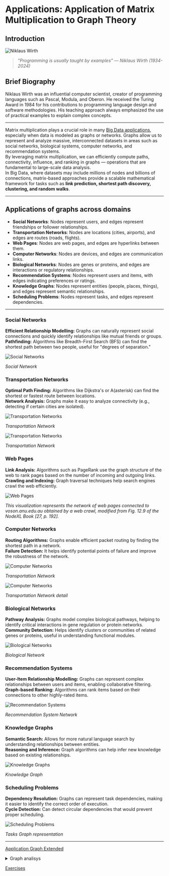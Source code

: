 # Applications: Application of Matrix Multiplication to Graph Theory

## Introduction

![Niklaus Wirth](NiklausWirth.png "Niklaus Wirth")

> *"Programming is usually taught by examples" — Niklaus Wirth (1934-2024)*  

## Brief Biography  

Niklaus Wirth was an influential computer scientist, creator of programming languages such as Pascal, Modula, and Oberon. He received the Turing Award in 1984 for his contributions to programming language design and software methodologies. His teaching approach always emphasized the use of practical examples to explain complex concepts.

---

Matrix multiplication plays a crucial role in many [Big Data applications](usesmatrixmultiplication.md), especially when data is modeled as graphs or networks. Graphs allow us to represent and analyze massive, interconnected datasets in areas such as social networks, biological systems, computer networks, and recommendation systems.  
By leveraging matrix multiplication, we can efficiently compute paths, connectivity, influence, and ranking in graphs — operations that are fundamental to large-scale data analysis.  
In Big Data, where datasets may include millions of nodes and billions of connections, matrix-based approaches provide a scalable mathematical framework for tasks such as **link prediction, shortest path discovery, clustering, and random walks**.

---

## Applications of graphs across domains

- **Social Networks**: Nodes represent users, and edges represent friendships or follower relationships.  
- **Transportation Networks**: Nodes are locations (cities, airports), and edges are routes (roads, flights).  
- **Web Pages**: Nodes are web pages, and edges are hyperlinks between them.  
- **Computer Networks**: Nodes are devices, and edges are communication links.  
- **Biological Networks**: Nodes are genes or proteins, and edges are interactions or regulatory relationships.  
- **Recommendation Systems**: Nodes represent users and items, with edges indicating preferences or ratings.  
- **Knowledge Graphs**: Nodes represent entities (people, places, things), and edges represent semantic relationships.  
- **Scheduling Problems**: Nodes represent tasks, and edges represent dependencies.  

---
### Social Networks

**Efficient Relationship Modelling:** Graphs can naturally represent social connections and quickly identify relationships like mutual friends or groups.  
**Pathfinding:** Algorithms like Breadth-First Search (BFS) can find the shortest path between two people, useful for "degrees of separation."

![Social Networks](SocialNetworks.png "Social Networks")


*Social Network*


### Transportation Networks

**Optimal Path Finding:** Algorithms like Dijkstra's or A(asterisk) can find the shortest or fastest route between locations.  
**Network Analysis:** Graphs make it easy to analyze connectivity (e.g., detecting if certain cities are isolated).

![Transportation Networks](TransportationNetwork1.png "Transportation Networks")

*Transportation Network*

![Transportation Networks](TransportationNetwork2.png "Transportation Networks")

*Transportation Network*



### Web Pages

**Link Analysis:** Algorithms such as PageRank use the graph structure of the web to rank pages based on the number of incoming and outgoing links.  
**Crawling and Indexing:** Graph traversal techniques help search engines crawl the web efficiently.

![Web Pages](WebPages.png "Web Pages")

*This visualization represents the network of web pages connected to voson.anu.edu.au obtained by a web crawl, modified from Fig. 12.9 of the NodeXL Book [27, p. 192].*



### Computer Networks

**Routing Algorithms:** Graphs enable efficient packet routing by finding the shortest path in a network.  
**Failure Detection:** It helps identify potential points of failure and improve the robustness of the network.

![Computer Networks](ComputerNetwork1.png "Computer Networks")

*Transportation Network*


![Computer Networks](ComputerNetwork2.png "Computer Networks")

*Transportation Network detail*


### Biological Networks

**Pathway Analysis:** Graphs model complex biological pathways, helping to identify critical interactions in gene regulation or protein networks.  
**Community Detection:** Helps identify clusters or communities of related genes or proteins, useful in understanding functional modules.

![Biological Networks](BiologicalNetwork.png "Biological Networks")

*Biological Network*


### Recommendation Systems

**User-Item Relationship Modelling:** Graphs can represent complex relationships between users and items, enabling collaborative filtering.  
**Graph-based Ranking:** Algorithms can rank items based on their connections to other highly-rated items.

![Recommendation Systems](RecommendationSystem.png "Recommendation Systems")

*Recommendation System Network*


### Knowledge Graphs

**Semantic Search:** Allows for more natural language search by understanding relationships between entities.  
**Reasoning and Inference:** Graph algorithms can help infer new knowledge based on existing relationships.

![Knowledge Graphs](KnowledgeGraph.png "Knowledge Graphs")

*Knowledge Graph*


### Scheduling Problems

**Dependency Resolution:** Graphs can represent task dependencies, making it easier to identify the correct order of execution.  
**Cycle Detection:** Can detect circular dependencies that would prevent proper scheduling.

![Scheduling Problems](SchedulingProblem.png "Scheduling Problems")

*Tasks Graph representation*

---

[Application Graph Extended](applications_graphs_extended.md)

<details>
<summary> Graph analisys</summary>
<p>Besides paths and influence, graph analysis usually includes:</p>
<p> <strong>Communities</strong> (natural groups)</p>
<p> <strong>Centrality</strong> (ways of measuring importance)</p>
<p> <strong>Anomalies</strong> (detecting unusual nodes)</p>
<p> <strong>Temporal evolution</strong> (network dynamics)</p>
<p> <strong>Diffusion/propagation</strong> (information, viruses, etc.)</p>
<p> <strong>Patterns and motifs</strong> (recurring local structures)</p>
<p> <strong>Matching</strong> (users–items, resources–tasks)</p>
<p> <strong>Robustness</strong> (what happens if nodes/edges fail)</p>
</details>

[Exercises](graphs_exercises.md)
